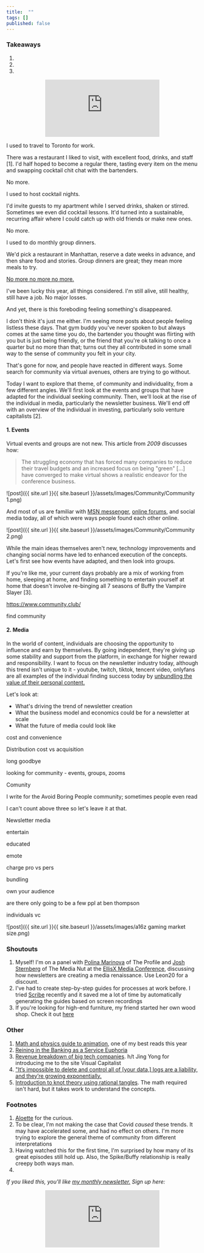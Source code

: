```yaml
---
title:  ""  
tags: []
published: false
---
```



### Takeaways

1.
2.
3.

<style>
      .iframe-container {
        overflow: hidden;        
        padding-top: 50%; <!-- Calculated from the aspect ration of the content (in case of 16:9 it is 9/16= 0.5625) -->
        position: relative;
      }
      .iframe-container iframe { 
         border: 0;
         height: 100%; <!-- Finally, width and height are set to 100% so the iframe takes up 100% of the containers space. -->
         left: 0;
         position: absolute;
         top: 0;
         width: 100%;
         display: block;
         margin: 0 auto; <!-- center image -->
      }
      <!-- 4x3 Aspect Ratio -->
      .iframe-container-4x3 {
        padding-top: 75%;
      }
</style> 

<div class="iframe-container-4x3">
  <p align="center"><iframe src="https://avoidboringpeople.substack.com/embed" frameborder="0" scrolling="no"> </iframe></p>
</div>

I used to travel to Toronto for work.

There was a restaurant I liked to visit, with excellent food, drinks, and staff \[1\]. I'd half hoped to become a regular there, tasting every item on the menu and swapping cocktail chit chat with the bartenders.

No more.

I used to host cocktail nights.

I'd invite guests to my apartment while I served drinks, shaken or stirred. Sometimes we even did cocktail lessons. It'd turned into a sustainable, recurring affair where I could catch up with old friends or make new ones.

No more.

I used to do monthly group dinners.

We'd pick a restaurant in Manhattan, reserve a date weeks in advance, and then share food and stories. Group dinners are great; they mean more meals to try. 

[No more no more no more.](https://youtu.be/a8HoZlhenZ4?t=141 "Dr Who")

I've been lucky this year, all things considered. I'm still alive, still healthy, still have a job. No major losses. 

And yet, there is this foreboding feeling something's disappeared. 

I don't think it's just me either. I'm seeing more posts about people feeling listless these days. That gym buddy you've never spoken to but always comes at the same time you do, the bartender you thought was flirting with you but is just being friendly, or the friend that you're ok talking to once a quarter but no more than that; turns out they all contributed in some small way to the sense of community you felt in your city.

That's gone for now, and people have reacted in different ways. Some search for community via virtual avenues, others are trying to go without. 

Today I want to explore that theme, of community and individuality, from a few different angles. We'll first look at the events and groups that have adapted for the individual seeking community. Then, we'll look at the rise of the individual in media, particularly the newsletter business. We'll end off with an overview of the individual in investing, particularly solo venture capitalists \[2\].

#### 1. Events

Virtual events and groups are not new. This article from *2009* discusses how:

> The struggling economy that has forced many companies to reduce their travel budgets and an increased focus on being "green" \[...\] have converged to make virtual shows a realistic endeavor for the conference business.

![post]({{ site.url }}{{ site.baseurl }}/assets/images/Community/Community 1.png)

And most of us are familiar with [MSN messenger,](https://www.hulldailymail.co.uk/news/hull-east-yorkshire-news/msn-messenger-logged-back-in-3393323 "msn") [online forums](https://www.makeuseof.com/tag/how-we-talk-online-a-history-of-online-forums-from-cavemen-days-to-the-present/ "forum"), and social media today, all of which were ways people found each other online.

![post]({{ site.url }}{{ site.baseurl }}/assets/images/Community/Community 2.png)

While the main ideas themselves aren't new, technology improvements and changing social norms have led to enhanced execution of the concepts. Let's first see how events have adapted, and then look into groups.

If you're like me, your current days probably are a mix of working from home, sleeping at home, and finding something to entertain yourself at home that doesn't involve re-binging all 7 seasons of Buffy the Vampire Slayer \[3\]. 



https://www.community.club/

find community

#### 2. Media

In the world of content, individuals are choosing the opportunity to influence and earn by themselves. By going independent, they're giving up some stability and support from the platform, in exchange for higher reward and responsibility. I want to focus on the newsletter industry today, although this trend isn't unique to it - youtube, twitch, tiktok, tencent video, onlyfans are all examples of the individual finding success today by [unbundling the value of their personal content.](https://hbr.org/2014/06/how-to-succeed-in-business-by-bundling-and-unbundling "bundle")

Let's look at:

- What's driving the trend of newsletter creation
- What the business model and economics could be for a newsletter at scale
- What the future of media could look like

cost and convenience

Distribution cost vs acquisition

long goodbye

looking for community - events, groups, zooms

Comunity

I write for the Avoid Boring People community; sometimes people even read 

I can't count above three so let's leave it at that. 

Newsletter media

entertain

educated

emote

charge pro vs pers

bundling

own your audience

are there only going to be a few ppl at ben thompson

individuals vc

![post]({{ site.url }}{{ site.baseurl }}/assets/images/a16z gaming market size.png)

### Shoutouts

1. Myself! I'm on a panel with [Polina Marinova](https://theprofile.substack.com/about "polina") of The Profile and [Josh Sternberg](https://medianut.substack.com/ "Josh") of The Media Nut at the [EllisX Media Conference](https://www.eventbrite.com/e/forward-by-ellisx-the-future-of-media-and-startup-exposure-tickets-115770654143 "event"), discussing how newsletters are creating a media renaissance. Use Leon20 for a discount.
2. I've had to create step-by-step guides for processes at work before. I tried [Scribe](https://cursive.io/scribe "Scribe") recently and it saved me a lot of time by automatically generating the guides based on screen recordings
3. If you're looking for high-end furniture, my friend started her own wood shop. Check it out [here](https://www.nataliekaminski.com/ "NK")

### Other

1. [Math and physics guide to animation](http://acko.net/blog/animate-your-way-to-glory/ "Acko"), one of my best reads this year
2. [Reining in the Banking as a Service Euphoria](https://medium.com/@nikilkonduru/reining-in-the-baas-euphoria-1cc90469bcc4 "Baas")
3. [Revenue breakdown of big tech companies](https://www.visualcapitalist.com/how-big-tech-makes-their-billions-2020/ "Tech"). h/t Jing Yong for introducing me to the site Visual Capitalist
4. ["It’s impossible to delete and control all of \[your data,\] logs are a liability, and they’re growing exponentially.](https://vicki.substack.com/p/the-data-lake-overfloweth "vicki")
5. [Introduction to knot theory using rational tangles](https://www.mathteacherscircle.org/assets/session-materials/JTantonRationalTangles.pdf "Knot"). The math required isn't hard, but it takes work to understand the concepts.

### Footnotes

1. [Aloette](https://aloetterestaurant.com/ "Aloette") for the curious.
2. To be clear, I'm not making the case that Covid *caused* these trends. It may have accelerated some, and had no effect on others. I'm more trying to explore the general theme of community from different interpretations
3. Having watched this for the first time, I'm surprised by how many of its great episodes still hold up. Also, the Spike/Buffy relationship is really creepy both ways man.
40. 

*If you liked this, you'll like [my monthly newsletter.](https://avoidboringpeople.substack.com/ "ABP") Sign up here:*

<div class="iframe-container-4x3">
  <p align="center"><iframe src="https://avoidboringpeople.substack.com/embed" frameborder="0" scrolling="no"> </iframe></p>
</div>
